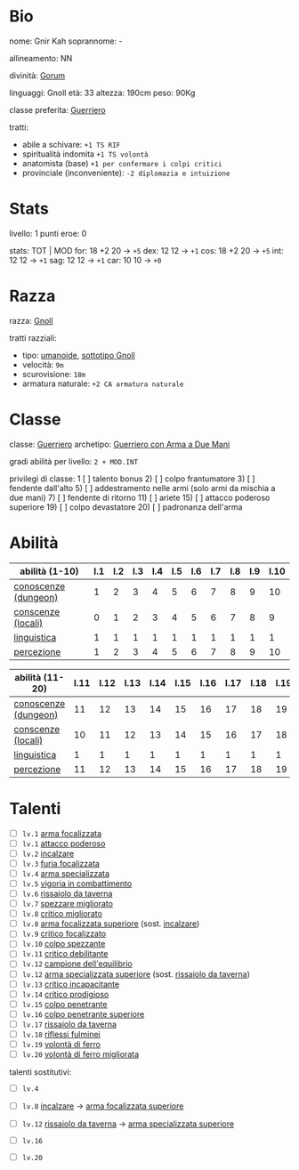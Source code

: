 # Bio

nome: Gnir Kah
soprannome: -

allineamento: NN

divinità: [Gorum](https://golarion.altervista.org/wiki/Gorum)

linguaggi: Gnoll
età: 33
altezza: 190cm
peso: 90Kg

classe preferita: [Guerriero](https://golarion.altervista.org/wiki/Guerriero)

tratti:
 - abile a schivare: `+1 TS RIF`
 - spiritualità indomita `+1 TS volontà`
 - anatomista (base) `+1 per confermare i colpi critici`
 - provinciale (inconveniente): `-2 diplomazia e intuizione`

# Stats

livello: 1
punti eroe: 0

stats:       TOT | MOD
for: 18 +2   20 -> `+5`
dex: 12      12 -> `+1`
cos: 18 +2   20 -> `+5`
int: 12      12 -> `+1`
sag: 12      12 -> `+1`
car: 10      10 -> `+0`

# Razza

razza: [Gnoll](https://golarion.altervista.org/wiki/Razze/Gnoll)

tratti razziali:
 - tipo: [umanoide](https://golarion.altervista.org/wiki/Tipo_Umanoide), [sottotipo Gnoll](https://golarion.altervista.org/wiki/Sottotipo_Gnoll)
 - velocità: `9m`
 - scurovisione: `18m`
 - armatura naturale: `+2 CA armatura naturale`

# Classe

classe: [Guerriero](https://golarion.altervista.org/wiki/Guerriero)
archetipo: [Guerriero con Arma a Due Mani](https://golarion.altervista.org/wiki/Guerriero/Archetipi#Guerriero_con_Arma_a_Due_Mani)

gradi abilità per livello: `2 + MOD.INT`

privilegi di classe:
1 [ ] talento bonus
2)   [ ] colpo frantumatore
3)   [ ] fendente dall'alto
5)   [ ] addestramento nelle armi (solo armi da mischia a due mani)
7)   [ ] fendente di ritorno
11)  [ ] ariete
15)  [ ] attacco poderoso superiore
19)  [ ] colpo devastatore
20)  [ ] padronanza dell'arma

# Abilità

| abilità (1-10)                                                          | l.1 | l.2 | l.3 | l.4 | l.5 | l.6 | l.7 | l.8 | l.9 | l.10 |
| ----------------------------------------------------------------------- | --- | --- | --- | --- | --- | --- | --- | --- | --- | ---- |
| [conoscenze (dungeon)](https://golarion.altervista.org/wiki/Conoscenze) | 1   | 2   | 3   | 4   | 5   | 6   | 7   | 8   | 9   | 10   |
| [conscenze (locali)](https://golarion.altervista.org/wiki/Conoscenze)   | 0   | 1   | 2   | 3   | 4   | 5   | 6   | 7   | 8   | 9    |
| [linguistica](https://golarion.altervista.org/wiki/Linguistica)         | 1   | 1   | 1   | 1   | 1   | 1   | 1   | 1   | 1   | 1    |
| [percezione](https://golarion.altervista.org/wiki/Percezione)           | 1   | 2   | 3   | 4   | 5   | 6   | 7   | 8   | 9   | 10   |

| abilità (11-20)                                                         | l.11 | l.12 | l.13 | l.14 | l.15 | l.16 | l.17 | l.18 | l.19 | l.20 |
| ----------------------------------------------------------------------- | ---- | ---- | ---- | ---- | ---- | ---- | ---- | ---- | ---- | ---- |
| [conoscenze (dungeon)](https://golarion.altervista.org/wiki/Conoscenze) | 11   | 12   | 13   | 14   | 15   | 16   | 17   | 18   | 19   | 20   |
| [conscenze (locali)](https://golarion.altervista.org/wiki/Conoscenze)   | 10   | 11   | 12   | 13   | 14   | 15   | 16   | 17   | 18   | 19   |
| [linguistica](https://golarion.altervista.org/wiki/Linguistica)         | 1    | 1    | 1    | 1    | 1    | 1    | 1    | 1    | 1    | 1    |
| [percezione](https://golarion.altervista.org/wiki/Percezione)           | 11   | 12   | 13   | 14   | 15   | 16   | 17   | 18   | 19   | 20   |


# Talenti

- [ ] `lv.1`  [arma focalizzata](https://golarion.altervista.org/wiki/Arma_Focalizzata)
- [ ] `lv.1`  [attacco poderoso](https://golarion.altervista.org/wiki/Attacco_Poderoso)
- [ ] `lv.2`  [incalzare](https://golarion.altervista.org/wiki/Incalzare)
- [ ] `lv.3`  [furia focalizzata](https://golarion.altervista.org/wiki/Furia_Focalizzata)
- [ ] `lv.4`  [arma specializzata](https://golarion.altervista.org/wiki/Arma_Specializzata)
- [ ] `lv.5`  [vigoria in combattimento](https://golarion.altervista.org/wiki/Vigoria_in_Combattimento)
- [ ] `lv.6`  [rissaiolo da taverna](https://golarion.altervista.org/wiki/Rissaiolo_da_Taverna)
- [ ] `lv.7`  [spezzare migliorato](https://golarion.altervista.org/wiki/Spezzare_Migliorato)
- [ ] `lv.8`  [critico migliorato](https://golarion.altervista.org/wiki/Critico_Migliorato)
- [ ] `lv.8`  [arma focalizzata superiore](https://golarion.altervista.org/wiki/Arma_Focalizzata_Superiore) (sost. [incalzare](https://golarion.altervista.org/wiki/Incalzare))
- [ ] `lv.9`  [critico focalizzato](https://golarion.altervista.org/wiki/Critico_Focalizzato)
- [ ] `lv.10` [colpo spezzante](https://golarion.altervista.org/wiki/Colpo_Spezzante)
- [ ] `lv.11` [critico debilitante](https://golarion.altervista.org/wiki/Critico_Debilitante)
- [ ] `lv.12` [campione dell'equilibrio](https://golarion.altervista.org/wiki/Campione_dell%27Equilibrio)
- [ ] `lv.12` [arma specializzata superiore](https://golarion.altervista.org/wiki/Arma_Specializzata_Superiore) (sost. [rissaiolo da taverna](https://golarion.altervista.org/wiki/Rissaiolo_da_Taverna))
- [ ] `lv.13` [critico incapacitante](https://golarion.altervista.org/wiki/Critico_Incapacitante)
- [ ] `lv.14` [critico prodigioso](https://golarion.altervista.org/wiki/Critico_Prodigioso)
- [ ] `lv.15` [colpo penetrante](https://golarion.altervista.org/wiki/Colpo_Penetrante)
- [ ] `lv.16` [colpo penetrante superiore](https://golarion.altervista.org/wiki/Colpo_Penetrante_Superiore)
- [ ] `lv.17` [rissaiolo da taverna](https://golarion.altervista.org/wiki/Rissaiolo_da_Taverna)
- [ ] `lv.18` [riflessi fulminei](https://golarion.altervista.org/wiki/Riflessi_Fulminei)
- [ ] `lv.19` [volontà di ferro](https://golarion.altervista.org/wiki/Volont%C3%A0_di_Ferro)
- [ ] `lv.20` [volontà di ferro migliorata](https://golarion.altervista.org/wiki/Volont%C3%A0_di_Ferro_Migliorata)

talenti sostitutivi:
- [ ] `lv.4` 
- [ ] `lv.8`  [incalzare](https://golarion.altervista.org/wiki/Incalzare) -> [arma focalizzata superiore](https://golarion.altervista.org/wiki/Arma_Focalizzata_Superiore)
- [ ] `lv.12` [rissaiolo da taverna](https://golarion.altervista.org/wiki/Rissaiolo_da_Taverna) -> [arma specializzata superiore](https://golarion.altervista.org/wiki/Arma_Specializzata_Superiore)
- [ ] `lv.16` 
- [ ] `lv.20` 

